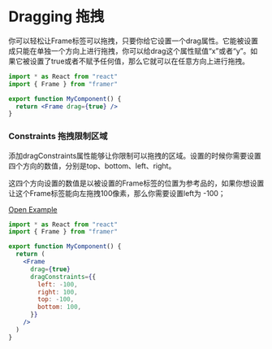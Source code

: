 # Dragging 拖拽

你可以轻松让Frame标签可以拖拽，只要你给它设置一个drag属性。它能被设置成只能在单独一个方向上进行拖拽，你可以给drag这个属性赋值“x”或者“y”。如果它被设置了true或者不赋予任何值，那么它就可以在任意方向上进行拖拽。

```jsx
import * as React from "react"
import { Frame } from "framer"

export function MyComponent() {
  return <Frame drag={true} />
}
```



### Constraints 拖拽限制区域

添加dragConstraints属性能够让你限制可以拖拽的区域。设置的时候你需要设置四个方向的数值，分别是top、bottom、left、right。

这四个方向设置的数值是以被设置的Frame标签的位置为参考品的，如果你想设置让这个Frame标签能向左拖拽100像素，那么你需要设置left为 -100；

[Open Example](https://codesandbox.io/s/53mv19r5r4)

```jsx
import * as React from "react"
import { Frame } from "framer"

export function MyComponent() {
  return (
    <Frame
      drag={true}
      dragConstraints={{
        left: -100,
        right: 100,
        top: -100,
        bottom: 100,
      }}
    />
  )
}
```



